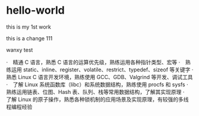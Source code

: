 # hello-world
this is my 1st work

this is a change 111

wanxy test

·　精通 C 语言，熟悉 C 语言的运算优先级，熟练运用各种指针类型、宏等
·　熟练运用 static、inline、register、volatile、restrict、typedef、sizeof 等关键字
·　熟悉 Linux C 语言开发环境，熟练使用 GCC、GDB、Valgrind 等开发、调试工具
·　了解 Linux 系统函数库（libc）和系统数据结构，熟练使用 procfs 和 sysfs
·　熟练运用链表、位图、Hash 表、队列、栈等常用数据结构，了解其实现原理
·　了解 Linux 的原子操作，熟悉各种锁机制的应用场景及实现原理，有较强的多线程编程经验
